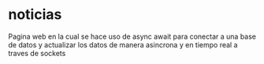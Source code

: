 # noticias
Pagina web en la cual se hace uso de async await para conectar a una base de datos y actualizar los datos de manera asincrona y en tiempo real a traves de sockets

